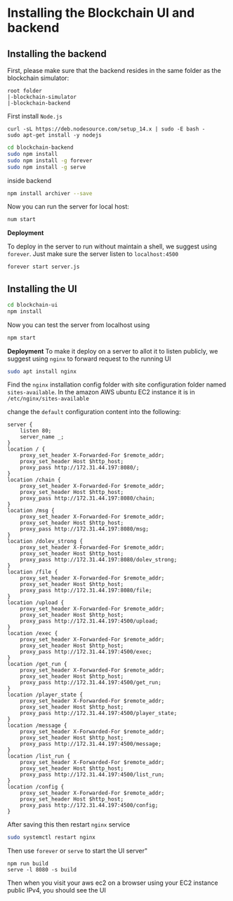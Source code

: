 # Installing the Blockchain UI and backend

## Installing the backend

First, please make sure that the backend resides in the same folder as the blockchain simulator:

```
root folder
|-blockchain-simulator
|-blockchain-backend
```

First install `Node.js`
```
curl -sL https://deb.nodesource.com/setup_14.x | sudo -E bash -
sudo apt-get install -y nodejs
```

```bash
cd blockchain-backend
sudo npm install
sudo npm install -g forever 
sudo npm install -g serve
```
inside backend
```bash
npm install archiver --save
```

Now you can run the server for local host:
```bash
num start
```

**Deployment**

To deploy in the server to run without maintain a shell, we suggest using ```forever```. Just make sure the server listen to ```localhost:4500```
```bash
forever start server.js
```

## Installing the UI
```bash
cd blockchain-ui
npm install
```

Now you can test the server from localhost using 
```bash
npm start
```

**Deployment**
To make it deploy on a server to allot it to listen publicly, we suggest using ```nginx``` to forward request to the running UI

```bash
sudo apt install nginx
```

Find the ```nginx``` installation config folder with site configuration folder named `sites-available`. In the amazon AWS ubuntu EC2 instance it is in `/etc/nginx/sites-available`

change the `default` configuration content into the following:
```
server {
    listen 80;
    server_name _;
}
location / {
    proxy_set_header X-Forwarded-For $remote_addr;
    proxy_set_header Host $http_host;
    proxy_pass http://172.31.44.197:8080/; 
}
location /chain {
    proxy_set_header X-Forwarded-For $remote_addr;
    proxy_set_header Host $http_host;
    proxy_pass http://172.31.44.197:8080/chain; 
}
location /msg {
    proxy_set_header X-Forwarded-For $remote_addr;
    proxy_set_header Host $http_host;
    proxy_pass http://172.31.44.197:8080/msg; 
}
location /dolev_strong {
    proxy_set_header X-Forwarded-For $remote_addr;
    proxy_set_header Host $http_host;
    proxy_pass http://172.31.44.197:8080/dolev_strong; 
}
location /file {
    proxy_set_header X-Forwarded-For $remote_addr;
    proxy_set_header Host $http_host;
    proxy_pass http://172.31.44.197:8080/file; 
}
location /upload {
    proxy_set_header X-Forwarded-For $remote_addr;
    proxy_set_header Host $http_host;
    proxy_pass http://172.31.44.197:4500/upload; 
}
location /exec {
    proxy_set_header X-Forwarded-For $remote_addr;
    proxy_set_header Host $http_host;
    proxy_pass http://172.31.44.197:4500/exec; 
}
location /get_run {
    proxy_set_header X-Forwarded-For $remote_addr;
    proxy_set_header Host $http_host;
    proxy_pass http://172.31.44.197:4500/get_run; 
}
location /player_state {
    proxy_set_header X-Forwarded-For $remote_addr;
    proxy_set_header Host $http_host;
    proxy_pass http://172.31.44.197:4500/player_state; 
}
location /message {
    proxy_set_header X-Forwarded-For $remote_addr;
    proxy_set_header Host $http_host;
    proxy_pass http://172.31.44.197:4500/message; 
}
location /list_run {
    proxy_set_header X-Forwarded-For $remote_addr;
    proxy_set_header Host $http_host;
    proxy_pass http://172.31.44.197:4500/list_run; 
}
location /config {
    proxy_set_header X-Forwarded-For $remote_addr;
    proxy_set_header Host $http_host;
    proxy_pass http://172.31.44.197:4500/config; 
}
```

After saving this then restart `nginx` service
```bash
sudo systemctl restart nginx
```
Then use `forever` or `serve` to start the UI server"
```
npm run build
serve -l 8080 -s build
```

Then when you visit your aws ec2 on a browser using your EC2 instance public IPv4, you should see the UI
